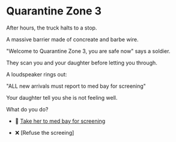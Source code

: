 # Quarantine Zone 3

After hours, the truck halts to a stop.

A massive barrier made of concreate and barbe wire.

"Welcome to Quarantine Zone 3, you are safe now" says a soldier.

They scan you and your daughter before letting you through.

A loudspeaker rings out:

"ALL new arrivals must report to med bay for screening"

Your daughter tell you she is not feeling well.

What do you do?

- 🏥 [Take her to med bay for screening](./scene8A.md)

- ❌ [Refuse the screeing]